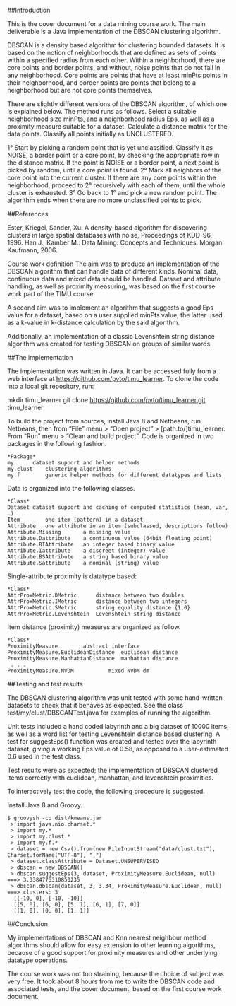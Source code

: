 
##Introduction

This is the cover document for a data mining course work.  The main deliverable is a Java implementation of the DBSCAN clustering algorithm.

DBSCAN is a density based algorithm for clustering bounded datasets.  It is based on the notion of neighborhoods that are defined as sets of points within a specified radius from each other.  Within a neighborhood, there are core points and border points, and without, noise points that do not fall in any neighborhood.  Core points are points that have at least minPts points in their neighborhood, and border points are points that belong to a neighborhood but are not core points themselves.

There are slightly different versions of the DBSCAN algorithm, of which one is explained below.  The method runs as follows.  Select a suitable neighborhood size minPts, and a neighborhood radius Eps, as well as a proximity measure suitable for a dataset.  Calculate a distance matrix for the data points.  Classify all points initially as UNCLUSTERED.

1° Start by picking a random point that is yet unclassified.  Classify it as NOISE, a border point or a core point, by checking the appropriate row in the distance matrix.  If the point is NOISE or a border point, a next point is picked by random, until a core point is found.
2° Mark all neighbors of the core point into the current cluster.  If there are any core points within the neighborhood, proceed to 2° recursively with each of them, until the whole cluster is exhausted.
3° Go back to 1° and pick a new random point.  The algorithm ends when there are no more unclassified points to pick.

##References

Ester, Kriegel, Sander, Xu: A density-based algorithm for discovering clusters in large spatial databases with noise, Proceedings of KDD-96, 1996.
Han J., Kamber M.: Data Mining: Concepts and Techniques. Morgan Kaufmann, 2006.

Course work definition
The aim was to produce an implementation of the DBSCAN algorithm that can handle data of different kinds.  Nominal data, continuous data and mixed data should be handled.  Dataset and attribute handling, as well as proximity measuring, was based on the first course work part of the TIMU course.

A second aim was to implement an algorithm that suggests a good Eps value for a dataset, based on a user supplied minPts value, the latter used as a k-value in k-distance calculation by the said algorithm.

Additionally, an implementation of a classic Levenshtein string distance algorithm was created for testing DBSCAN on groups of similar words.

##The implementation

The implementation was written in Java.  It can be accessed fully from a web interface at https://github.com/pvto/timu_learner.  To clone the code into a local git repository, run:

mkdir timu_learner
git clone https://github.com/pvto/timu_learner.git timu_learner

To build the project from sources, install Java 8 and Netbeans, run Netbeans, then from “File” menu > “Open project” > [path.to/]timu_learner.  From “Run” menu > “Clean and build project”.
Code is organized in two packages in the following fashion.

```
*Package*
my      dataset support and helper methods
my.clust    clustering algorithms
my.f        generic helper methods for different datatypes and lists
```

Data is organized into the following classes.

```
*Class*
Dataset dataset support and caching of computed statistics (mean, var, …)
Item        one item (pattern) in a dataset
Attribute   one attribute in an item (subclassed, descriptions follow)
Attribute.Missing       a missing value
Attribute.Dattribute    a continuous value (64bit floating point)
Attribute.BIAttribute   an integer based binary value
Attribute.Iattribute    a discreet (integer) value 
Attribute.BSAttribute   a string based binary value
Attribute.Sattribute    a nominal (string) value
```

Single-attribute proximity is datatype based:

```
*Class*
AttrProxMetric.DMetric      distance between two doubles
AttrProxMetric.IMetric      distance between two integers
AttrProxMetric.SMetric      string equality distance {1,0}
AttrProxMetric.Levenshtein  Levenshtein string distance
```

Item distance (proximity) measures are organized as follow.

```
*Class*
ProximityMeasure        abstract interface
ProximityMeasure.EuclideanDistance  euclidean distance
ProximityMeasure.ManhattanDistance  manhattan distance
 . . .
ProximityMeasure.NVDM           mixed NVDM dm
```

##Testing and test results 

The DBSCAN clustering algorithm was unit tested with some hand-written datasets to check that it behaves as expected.  See the class test/my/clust/DBSCANTest.java for examples of running the algorithm.

Unit tests included a hand coded labyrinth and a big dataset of 10000 items, as well as a word list for testing Levenshtein distance based clustering.  A test for suggestEps() function was created and tested over the labyrinth dataset, giving a working Eps value of 0.58, as opposed to a user-estimated 0.6 used in the test class.

Test results were as expected; the implementation of DBSCAN clustered items correctly with euclidean, manhattan, and levenshtein proximities.

To interactively test the code, the following procedure is suggested.

Install Java 8 and Groovy.

```
$ groovysh -cp dist/kmeans.jar 
 > import java.nio.charset.* 
 > import my.* 
 > import my.clust.* 
 > import my.f.*
 > dataset = new Csv().from(new FileInputStream("data/clust.txt"), Charset.forName("UTF-8"), ",")
 > dataset.classAttribute = Dataset.UNSUPERVISED
 > dbscan = new DBSCAN() 
 > dbscan.suggestEps(3, dataset, ProximityMeasure.Euclidean, null)
===> 3.3384776310850235
 > dbscan.dbscan(dataset, 3, 3.34, ProximityMeasure.Euclidean, null)
===> clusters: 3
  [[-10, 0], [-10, -10]]
  [[5, 0], [6, 0], [5, 1], [6, 1], [7, 0]]
  [[1, 0], [0, 0], [1, 1]]
```

##Conclusion

My implementations of DBSCAN and Knn nearest neighbour method algorithms should allow for easy extension to other learning algorithms, because of a good support for proximity measures and other underlying datatype operations.

The course work was not too straining, because the choice of subject was very free.  It took about 8 hours from me to write the DBSCAN code and associated tests, and the cover document, based on the first course work document.